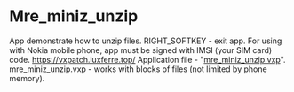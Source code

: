 # Mre_miniz_unzip
App demonstrate how to unzip files. RIGHT_SOFTKEY - exit app. For using with Nokia mobile phone, app must be signed with IMSI (your SIM card) code.
https://vxpatch.luxferre.top/
Application file - "[mre_miniz_unzip.vxp](https://github.com/RDZDX/mre_miniz_unzip/blob/main/mre_miniz_unzip.vxp?raw=true)".
mre_miniz_unzip.vxp - works with blocks of files (not limited by phone memory).
